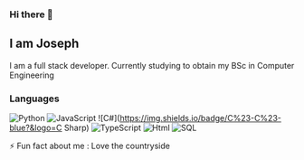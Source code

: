 ### Hi there 👋
## I am Joseph 



 I am a full stack developer.
 Currently studying to obtain my BSc in Computer Engineering
 
 ### Languages

![Python](https://img.shields.io/badge/-Python-000?&logo=Python)
![JavaScript](https://img.shields.io/badge/-JavaScript-000?&logo=JavaScript)
![C#](https://img.shields.io/badge/C%23-C%23-blue?&logo=C Sharp)
![TypeScript](https://img.shields.io/badge/-TypeScript-000?&logo=TypeScript)
![Html](https://img.shields.io/badge/-Html-000?&logo=c%2b%2b&logoColor=00599C)
![SQL](https://img.shields.io/badge/-SQL-000?&logo=MySQL)

 ⚡ Fun fact about me : Love the countryside  
